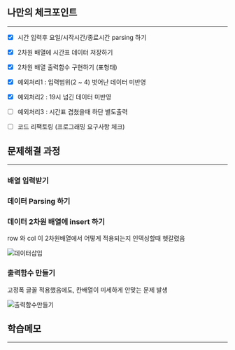## 나만의 체크포인트

---

- [x]  시간 입력후 요일/시작시간/종료시간 parsing 하기
- [x]  2차원 배열에 시간표 데이터 저장하기
- [x]  2차원 배열 출력함수 구현하기 (표형태)
- [x]  예외처리1 : 입력범위(2 ~ 4) 벗어난 데이터 미반영
- [x]  예외처리2 : 19시 넘긴 데이터 미반영
- [ ]  예외처리3 : 시간표 겹쳤을때 하단 별도출력
- [ ]  코드 리팩토링 (프로그래밍 요구사항 체크)


## 문제해결 과정

---



### 배열 입력받기

### 데이터 Parsing 하기

### 데이터 2차원 배열에 insert 하기

row 와 col 이 2차원배열에서 어떻게 적용되는지
인덱싱할때 헷갈렸음

![데이터삽입](https://github.com/plashdof/molecatch_Kotlin/assets/86242930/21e190fc-3c6a-4499-9b6f-d1843a0c45ff)


### 출력함수 만들기

고정폭 글꼴 적용했음에도, 칸배열이 미세하게 안맞는 문제 발생

![출력함수만들기](https://github.com/plashdof/Easytask_Kotlin/assets/86242930/e7672211-7da5-408d-b142-63e290ef48ae)


## 학습메모

---

